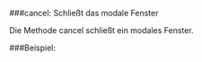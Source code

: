 ###cancel: Schließt das modale Fenster

Die Methode cancel schließt ein modales Fenster.

###Beispiel: